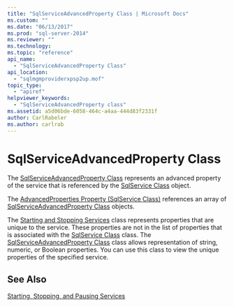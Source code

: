 ```yaml
---
title: "SqlServiceAdvancedProperty Class | Microsoft Docs"
ms.custom: ""
ms.date: "06/13/2017"
ms.prod: "sql-server-2014"
ms.reviewer: ""
ms.technology: 
ms.topic: "reference"
api_name: 
  - "SqlServiceAdvancedProperty Class"
api_location: 
  - "sqlmgmproviderxpsp2up.mof"
topic_type: 
  - "apiref"
helpviewer_keywords: 
  - "SqlServiceAdvancedProperty class"
ms.assetid: a5d06bde-6058-464c-a4aa-444d83f2331f
author: CarlRabeler
ms.author: carlrab
---
```

# SqlServiceAdvancedProperty Class
  The [SqlServiceAdvancedProperty Class](sqlserviceadvancedproperty-class.md) represents an advanced property of the service that is referenced by the [SqlService Class](../sqlservice-class/sqlservice-class.md) object.  
  
 The [AdvancedProperties Property (SqlService Class)](../sqlservice-class/advancedproperties-property-sqlservice-class.md) references an array of [SqlServiceAdvancedProperty Class](sqlserviceadvancedproperty-class.md) objects.  
  
 The [Starting and Stopping Services](https://technet.microsoft.com/library/ms174886\(v=sql.105\).aspx) class represents properties that are unique to the service. These properties are not in the list of properties that is associated with the [SqlService Class](https://technet.microsoft.com/library/ms186497.aspx) class. The [SqlServiceAdvancedProperty Class](https://technet.microsoft.com/library/ms182447.aspx) class allows representation of string, numeric, or Boolean properties. You can use this class to view the unique properties of the specified service.  
  
## See Also  
 [Starting, Stopping, and Pausing Services](https://technet.microsoft.com/library/ms174886\(v=sql.105\).aspx)  
  
  
